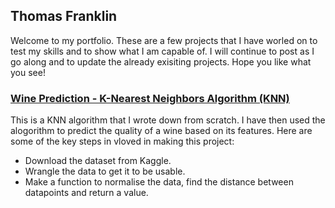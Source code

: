 ## Thomas Franklin
Welcome to my portfolio. These are a few projects that I have worled on to test my skills and to show what I am capable of. I will continue to post as I go along and to update the already exisiting projects. Hope you like what you see!

### [Wine Prediction - K-Nearest Neighbors Algorithm (KNN)](https://github.com/tom10203/Wine-KNN)
This is a KNN algorithm that I wrote down from scratch. I have then used the alogorithm to predict the quality of a wine based on its features.
Here are some of the key steps in vloved in making this project:
- Download the dataset from Kaggle.
- Wrangle the data to get it to be usable.
- Make a function to normalise the data, find the distance between datapoints and return a value.

